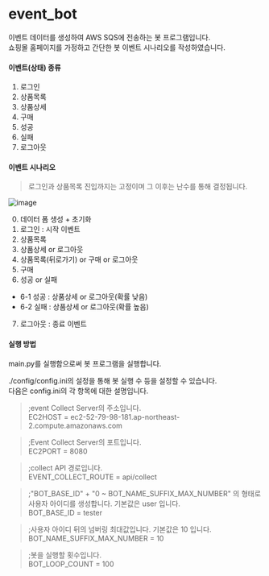 # event_bot

이벤트 데이터를 생성하여 AWS SQS에 전송하는 봇 프로그램입니다.  
쇼핑몰 홈페이지를 가정하고 간단한 봇 이벤트 시나리오를 작성하였습니다.

#### 이벤트(상태) 종류
1. 로그인
2. 상품목록
3. 상품상세
4. 구매
5. 성공
6. 실패
7. 로그아웃

#### 이벤트 시나리오
> 로그인과 상품목록 진입까지는 고정이며 그 이후는 난수를 통해 결정됩니다.

![image](https://user-images.githubusercontent.com/39260975/198247669-c18e6566-3d8a-4643-9360-0e4a510667cd.png)

0. 데이터 폼 생성 + 초기화
1. 로그인 : 시작 이벤트
2. 상품목록
3. 상품상세 or 로그아웃
4. 상품목록(뒤로가기) or 구매 or 로그아웃
5. 구매
6. 성공 or 실패
- 6-1 성공 : 상품상세 or 로그아웃(확률 낮음)
- 6-2 실패 : 상품상세 or 로그아웃(확률 높음)
7. 로그아웃 : 종료 이벤트

#### 실행 방법
main.py를 실행함으로써 봇 프로그램을 실행합니다.

./config/config.ini의 설정을 통해 봇 실행 수 등을 설정할 수 있습니다.  
다음은 config.ini의 각 항목에 대한 설명입니다.

> ;event Collect Server의 주소입니다.  
EC2HOST = ec2-52-79-98-181.ap-northeast-2.compute.amazonaws.com

> ;Event Collect Server의 포트입니다.  
EC2PORT = 8080

> ;collect API 경로입니다.  
EVENT_COLLECT_ROUTE = api/collect

> ;"BOT_BASE_ID" + "0 ~ BOT_NAME_SUFFIX_MAX_NUMBER" 의 형태로 사용자 아이디를 생성합니다. 기본값은 user 입니다.  
BOT_BASE_ID = tester

> ;사용자 아이디 뒤의 넘버링 최대값입니다. 기본값은 10 입니다.  
BOT_NAME_SUFFIX_MAX_NUMBER = 10

> ;봇을 실행할 횟수입니다.  
BOT_LOOP_COUNT = 100
